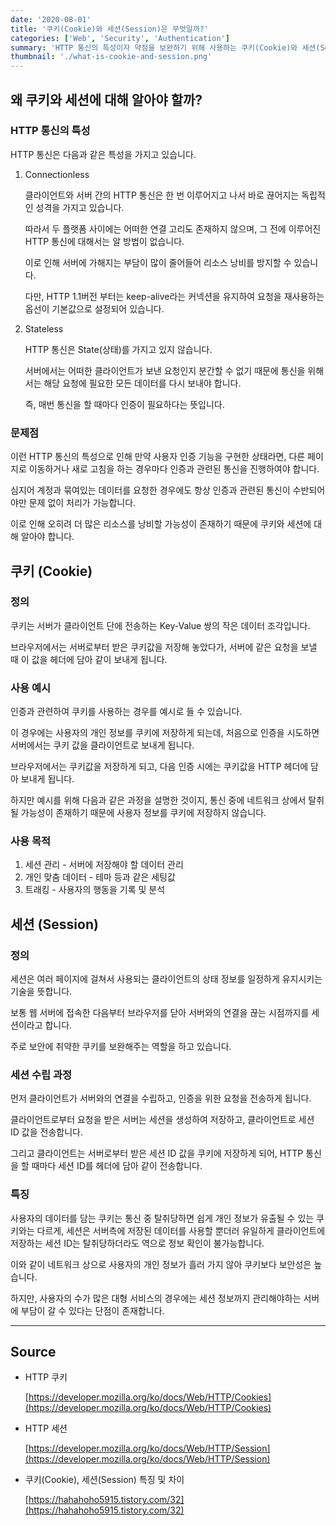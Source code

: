 ```yaml
---
date: '2020-08-01'
title: '쿠키(Cookie)와 세션(Session)은 무엇일까?'
categories: ['Web', 'Security', 'Authentication']
summary: 'HTTP 통신의 특성이자 약점을 보완하기 위해 사용하는 쿠키(Cookie)와 세션(Session)은 각자 어떤 역할을 하고, 왜 사용하는지 알아보자.'
thumbnail: './what-is-cookie-and-session.png'
---
```


## 왜 쿠키와 세션에 대해 알아야 할까?

### HTTP 통신의 특성

HTTP 통신은 다음과 같은 특성을 가지고 있습니다.

1. Connectionless

   클라이언트와 서버 간의 HTTP 통신은 한 번 이루어지고 나서 바로 끊어지는 독립적인 성격을 가지고 있습니다.

   따라서 두 플랫폼 사이에는 어떠한 연결 고리도 존재하지 않으며, 그 전에 이루어진 HTTP 통신에 대해서는 알 방법이 없습니다.

   이로 인해 서버에 가해지는 부담이 많이 줄어들어 리소스 낭비를 방지할 수 있습니다.

   다만, HTTP 1.1버전 부터는 keep-alive라는 커넥션을 유지하여 요청을 재사용하는 옵선이 기본값으로 설정되어 있습니다.

2. Stateless

   HTTP 통신은 State(상태)를 가지고 있지 않습니다.

   서버에서는 어떠한 클라이언트가 보낸 요청인지 분간할 수 없기 때문에 통신을 위해서는 해당 요청에 필요한 모든 데이터를 다시 보내야 합니다.

   즉, 매번 통신을 할 때마다 인증이 필요하다는 뜻입니다.

### 문제점

이런 HTTP 통신의 특성으로 인해 만약 사용자 인증 기능을 구현한 상태라면, 다른 페이지로 이동하거나 새로 고침을 하는 경우마다 인증과 관련된 통신을 진행하여야 합니다.

심지어 계정과 묶여있는 데이터를 요청한 경우에도 항상 인증과 관련된 통신이 수반되어야만 문제 없이 처리가 가능합니다.

이로 인해 오히려 더 많은 리소스를 낭비할 가능성이 존재하기 때문에 쿠키와 세션에 대해 알아야 합니다.

## 쿠키 (Cookie)

### 정의

쿠키는 서버가 클라이언트 단에 전송하는 Key-Value 쌍의 작은 데이터 조각입니다.

브라우저에서는 서버로부터 받은 쿠키값을 저장해 놓았다가, 서버에 같은 요청을 보낼 때 이 값을 헤더에 담아 같이 보내게 됩니다.

### 사용 예시

인증과 관련하여 쿠키를 사용하는 경우를 예시로 들 수 있습니다.

이 경우에는 사용자의 개인 정보를 쿠키에 저장하게 되는데, 처음으로 인증을 시도하면 서버에서는 쿠키 값을 클라이언트로 보내게 됩니다.

브라우저에서는 쿠키값을 저장하게 되고, 다음 인증 시에는 쿠키값을 HTTP 헤더에 담아 보내게 됩니다.

하지만 예시를 위해 다음과 같은 과정을 설명한 것이지, 통신 중에 네트워크 상에서 탈취될 가능성이 존재하기 때문에 사용자 정보를 쿠키에 저장하지 않습니다.

### 사용 목적

1. 세션 관리 - 서버에 저장해야 할 데이터 관리
2. 개인 맞춤 데이터 - 테마 등과 같은 세팅값
3. 트래킹 - 사용자의 행동을 기록 및 분석

## 세션 (Session)

### 정의

세션은 여러 페이지에 걸쳐서 사용되는 클라이언트의 상태 정보를 일정하게 유지시키는 기술을 뜻합니다.

보통 웹 서버에 접속한 다음부터 브라우저를 닫아 서버와의 연결을 끊는 시점까지를 세션이라고 합니다.

주로 보안에 취약한 쿠키를 보완해주는 역할을 하고 있습니다.

### 세션 수립 과정

먼저 클라이언트가 서버와의 연결을 수립하고, 인증을 위한 요청을 전송하게 됩니다.

클라이언트로부터 요청을 받은 서버는 세션을 생성하여 저장하고, 클라이언트로 세션 ID 값을 전송합니다.

그리고 클라이언트는 서버로부터 받은 세션 ID 값을 쿠키에 저장하게 되어, HTTP 통신을 할 때마다 세션 ID를 헤더에 담아 같이 전송합니다.

### 특징

사용자의 데이터를 담는 쿠키는 통신 중 탈취당하면 쉽게 개인 정보가 유출될 수 있는 쿠키와는 다르게, 세션은 서버측에 저장된 데이터를 사용할 뿐더러 유일하게 클라이언트에 저장하는 세션 ID는 탈취당하더라도 역으로 정보 확인이 불가능합니다.

이와 같이 네트워크 상으로 사용자의 개인 정보가 흘러 가지 않아 쿠키보다 보안성은 높습니다.

하지만, 사용자의 수가 많은 대형 서비스의 경우에는 세션 정보까지 관리해야하는 서버에 부담이 갈 수 있다는 단점이 존재합니다.

---

## Source

- HTTP 쿠키

  [https://developer.mozilla.org/ko/docs/Web/HTTP/Cookies](https://developer.mozilla.org/ko/docs/Web/HTTP/Cookies)

- HTTP 세션

  [https://developer.mozilla.org/ko/docs/Web/HTTP/Session](https://developer.mozilla.org/ko/docs/Web/HTTP/Session)

- 쿠키(Cookie), 세션(Session) 특징 및 차이

  [https://hahahoho5915.tistory.com/32](https://hahahoho5915.tistory.com/32)
